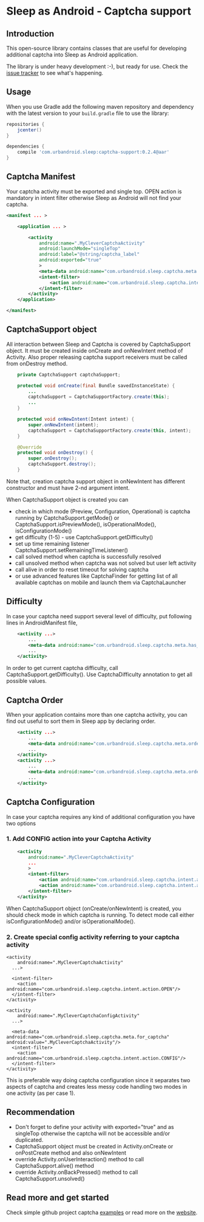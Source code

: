 # Sleep as Android - Captcha support

## Introduction

This open-source library contains classes that are useful for developing
additional captcha into Sleep as Android application.

The library is under heavy development :-), but ready for use. Check the
[issue tracker][issues] to see what's happening.


## Usage

When you use Gradle add the following maven repository and dependency with the latest version
to your `build.gradle` file to use the library:

```groovy
repositories {
    jcenter()
}

dependencies {
    compile 'com.urbandroid.sleep:captcha-support:0.2.4@aar'
}
```
## Captcha Manifest

Your captcha activity must be exported and single top. OPEN action is mandatory in intent filter otherwise
Sleep as Android will not find your captcha.

```xml
<manifest ... >

    <application ... >

        <activity
            android:name=".MyCleverCaptchaActivity"
            android:launchMode="singleTop"
            android:label="@string/captcha_label"
            android:exported="true"
            >
            <meta-data android:name="com.urbandroid.sleep.captcha.meta.has_difficulty" android:value="true"/>
            <intent-filter>
                <action android:name="com.urbandroid.sleep.captcha.intent.action.OPEN"/>
            </intent-filter>
        </activity>
    </application>

</manifest>
```
## CaptchaSupport object

All interaction between Sleep and Captcha is covered by CaptchaSupport object. It must
be created inside onCreate and onNewIntent method of Activity. Also proper releasing captcha support
receivers must be called from onDestroy method.

```java
    private CaptchaSupport captchaSupport;

    protected void onCreate(final Bundle savedInstanceState) {
        ...
        captchaSupport = CaptchaSupportFactory.create(this);
        ...
    }

    protected void onNewIntent(Intent intent) {
        super.onNewIntent(intent);
        captchaSupport = CaptchaSupportFactory.create(this, intent);
    }

    @Override
    protected void onDestroy() {
        super.onDestroy();
        captchaSupport.destroy();
    }

```

Note that, creation captcha support object in onNewIntent has different constructor and must have 2-nd argument intent.

When CaptchaSupport object is created you can
* check in which mode (Preview, Configuration, Operational) is captcha running by CaptchaSupport.getMode()
or CaptchaSupport.isPreviewMode(), isOperationalMode(), isConfigurationMode()
* get difficulty (1-5) - use CaptchaSupport.getDifficulty()
* set up time remaining listener CaptchaSupport.setRemainingTimeListener()
* call solved method when captcha is successfully resolved
* call unsolved method when captcha was not solved but user left activity
* call alive in order to reset timeout for solving captcha
* or use advanced features like CaptchaFinder for getting list of all available captchas on mobile
and launch them via CaptchaLauncher

## Difficulty
In case your captcha need support several level of difficulty, put following lines in AndroidManifest file,
```xml
    <activity ...>
        ...
        <meta-data android:name="com.urbandroid.sleep.captcha.meta.has_difficulty" android:value="true"/>
        ...
    </activity>
```
In order to get current captcha difficulty, call CaptchaSupport.getDifficulty().
Use CaptchaDifficulty annotation to get all possible values.

## Captcha Order
When your application contains more than one captcha activity, you can find out useful to sort them in
Sleep app by declaring order.
```xml
    <activity ...>
        ...
        <meta-data android:name="com.urbandroid.sleep.captcha.meta.order" android:value="1"/>
        ...
    </activity>
    <activity ...>
        ...
        <meta-data android:name="com.urbandroid.sleep.captcha.meta.order" android:value="2"/>
        ...
    </activity>
```

## Captcha Configuration

In case your captcha requires any kind of additional configuration you have two options

### 1. Add CONFIG action into your Captcha Activity

```xml
    <activity
        android:name=".MyCleverCaptchaActivity"
        ...
        >
        <intent-filter>
            <action android:name="com.urbandroid.sleep.captcha.intent.action.OPEN"/>
            <action android:name="com.urbandroid.sleep.captcha.intent.action.CONFIG"/>
        </intent-filter>
    </activity>
```
When CaptchaSupport object (onCreate/onNewIntent) is created, you should check mode in which
captcha is running. To detect mode call either isConfigurationMode() and/or isOperationalMode().

### 2. Create special config activity referring to your captcha activity

    <activity
        android:name=".MyCleverCaptchaActivity"
      ...>

      <intent-filter>
        <action android:name="com.urbandroid.sleep.captcha.intent.action.OPEN"/>
      </intent-filter>
    </activity>

    <activity
        android:name=".MyCleverCaptchaConfigActivity"
      ...>

      <meta-data android:name="com.urbandroid.sleep.captcha.meta.for_captcha" android:value=".MyCleverCaptchaActivity"/>
      <intent-filter>
        <action android:name="com.urbandroid.sleep.captcha.intent.action.CONFIG"/>
      </intent-filter>
    </activity>

This is preferable way doing captcha configuration since it separates two aspects of captcha
and creates less messy code handling two modes in one activity (as per case 1).


## Recommendation
* Don't forget to define your activity with exported="true" and as singleTop otherwise the captcha
  will not be accessible and/or duplicated.
* CaptchaSupport object must be created in Activity.onCreate or onPostCreate method and also onNewIntent
* override Activity.onUserInteraction() method to call CaptchaSupport.alive() method
* override Activity.onBackPressed() method to call CaptchaSupport.unsolved()

## Read more and get started

Check simple github project captcha [examples] or read more on the [website][website].

[examples]: https://github.com/urbandroid-team/sleep-captcha-examples/
[issues]: https://github.com/urbandroid-team/sleep-captcha-support/issues
[website]: http://sleep.urbandroid.org/documentation/developer-api/captcha-api
